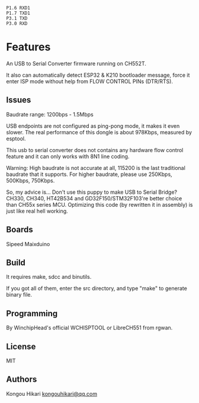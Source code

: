 ```
P1.6 RXD1
P1.7 TXD1
P3.1 TXD 
P3.0 RXD
```

Features
======

An USB to Serial Converter firmware running on CH552T.

It also can automatically detect ESP32 & K210 bootloader message, force it enter ISP mode without help from FLOW CONTROL PINs (DTR/RTS).

Issues
--------------

Baudrate range: 1200bps - 1.5Mbps

USB endpoints are not configured as ping-pong mode, it makes it even slower. The real performance of this dongle is about 978Kbps, measured by esptool.

This usb to serial converter does not contains any hardware flow control feature and it can only works with 8N1 line coding.

Warning: High baudrate is not accurate at all, 115200 is the last traditional baudrate that it supports. For higher baudrate, please use 250Kbps, 500Kbps, 750Kbps.

So, my advice is... Don't use this puppy to make USB to Serial Bridge? CH330, CH340, HT42B534 and GD32F150/STM32F103're better choice than CH55x series MCU. Optimizing this code (by rewritten it in assembly) is just like real hell working.


Boards
--------------

Sipeed Maixduino

Build
--------------

It requires make, sdcc and binutils.

If you got all of them, enter the src directory, and type "make" to generate binary file.

Programming
--------------

By WinchipHead's official WCHISPTOOL or LibreCH551 from rgwan.

License
--------------

MIT

Authors
--------------

Kongou Hikari <kongouhikari@qq.com>


